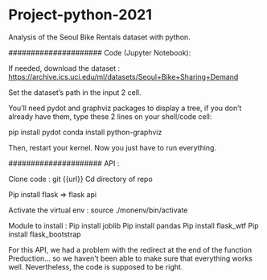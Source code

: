 # Project-python-2021
Analysis of the Seoul Bike Rentals dataset with python.

#####################
Code (Jupyter Notebook):

If needed, download the dataset : https://archive.ics.uci.edu/ml/datasets/Seoul+Bike+Sharing+Demand

Set the dataset’s path in the input 2 cell. 

You’ll need pydot and graphviz packages to display a tree, if you don’t already have them, type these 2 lines on your shell/code cell:

pip install pydot
conda install python-graphviz

Then, restart your kernel.
Now you just have to run everything.

#####################
API :

Clone code : git {{url}} 
Cd directory of repo 

Pip install flask => flask api

Activate the virtual env : source ./monenv/bin/activate

Module to install : 
Pip install joblib
Pip install pandas
Pip install flask_wtf
Pip install flask_bootstrap

For this API, we had a problem with the redirect at the end of the function Preduction... so we haven't been able to make sure that everything works well.
Nevertheless, the code is supposed to be right.
